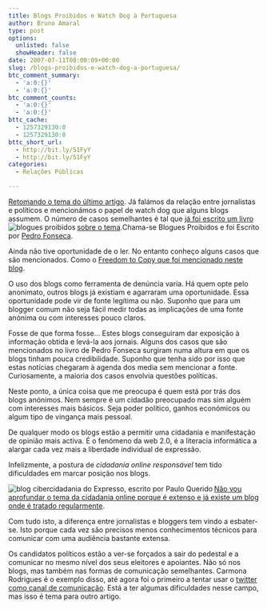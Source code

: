 ```yaml
---
title: Blogs Proibidos e Watch Dog à Portuguesa
author: Bruno Amaral
type: post
options:
  unlisted: false
  showHeader: false
date: 2007-07-11T08:00:09+00:00
slug: /blogs-proibidos-e-watch-dog-a-portuguesa/
btc_comment_summary:
  - 'a:0:{}'
  - 'a:0:{}'
btc_comment_counts:
  - 'a:0:{}'
  - 'a:0:{}'
bttc_cache:
  - 1257329130:0
  - 1257329130:0
bttc_short_url:
  - http://bit.ly/51FyY
  - http://bit.ly/51FyY
categories:
  - Relações Públicas

---
```

[Retomando o tema do último artigo][1]. Já falámos da relação entre jornalistas e políticos e mencionámos o papel de watch dog que alguns blogs assumem. O número de casos semelhantes é tal que [já foi escrito um livro sobre o tema][2].[<img src="/wp-content/uploads/2007/07/blogues1301.gif" alt="blogues proibidos" align="left" />][3]Chama-se Blogues Proibidos e foi Escrito por [Pedro Fonseca][4].

Ainda não tive oportunidade de o ler. No entanto conheço alguns casos que são mencionados. Como o [Freedom to Copy que foi mencionado neste blog][5].

O uso dos blogs como ferramenta de denúncia varia. Há quem opte pelo anonimato, outros blogs já existiam e agarraram uma oportunidade. Essa oportunidade pode vir de fonte legítima ou não. Suponho que para um blogger comum não seja fácil medir todas as implicações de uma fonte anónima ou com interesses pouco claros.

Fosse de que forma fosse&#8230; Estes blogs conseguiram dar exposição à informação obtida e levá-la aos jornais. Alguns dos casos que são mencionados no livro de Pedro Fonseca surgiram numa altura em que os blogs tinham pouca credibilidade. Suponho que tenha sido por isso que estas notícias chegaram à agenda dos media sem mencionar a fonte. Curiosamente, a maioria dos casos envolvia questões políticas.

Neste ponto, a única coisa que me preocupa é quem está por trás dos blogs anónimos. Nem sempre é um cidadão preocupado mas sim alguém com interesses mais básicos. Seja poder político, ganhos económicos ou algum tipo de vingança mais pessoal.

De qualquer modo os blogs estão a permitir uma cidadania e manifestação de opinião mais activa. É o fenómeno da web 2.0, é a literacia informática a alargar cada vez mais a liberdade individual de expressão.

Infelizmente, a postura de _cidadania online responsável_ tem tido dificuldades em marcar posição nos blogs.

[<img src="/wp-content/uploads/2007/07/blog-cibercidadania-paulo-querido1.jpg" alt="blog cibercidadania do Expresso, escrito por Paulo Querido" align="left" />Não vou aprofundar o tema da cidadania online porque é extenso e já existe um blog onde é tratado regularmente][6].

Com tudo isto, a diferença entre jornalistas e bloggers tem vindo a esbater-se. Isto porque cada vez são precisos menos conhecimentos técnicos para comunicar com uma audiência bastante extensa.

Os candidatos políticos estão a ver-se forçados a sair do pedestal e a comunicar no mesmo nível dos seus eleitores e apoiantes. Não só nos blogs, mas também nas formas de comunicação semelhantes. Carmona Rodrigues é o exemplo disso, até agora foi o primeiro a tentar usar o [twitter como canal de comunicação][7]. Está a ter algumas dificuldades nesse campo, mas isso é tema para outro artigo.

 [1]: http://www.brunoamaral.com/post/blogs-politica-e-jornalismo-na-era-das-relacoes-publicas/
 [2]: http://apdeites2.cedilha.net/?p=547
 [3]: /wp-content/uploads/2007/07/blogues1301.gif "blogues proibidos"
 [4]: http://contrafactos.blogspot.com/
 [5]: http://www.brunoamaral.com/post/freedom-to-copy-isto-e-tudo-muito-estranho/
 [6]: http://expresso.clix.pt/comunidade/blogs/cibercidadania/default.aspx
 [7]: http://twitter.com/Carmona